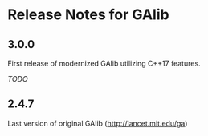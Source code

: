 # Release Notes for GAlib #

## 3.0.0

First release of modernized GAlib utilizing C++17 features.

*TODO*

## 2.4.7

Last version of original GAlib (http://lancet.mit.edu/ga)